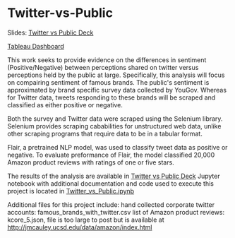 # Twitter-vs-Public

Slides: [Twitter vs Public Deck](https://github.com/francis628/Twitter-vs-Public/blob/main/Twitter%20vs%20Public%20Deck.pptx)

[Tableau Dashboard](https://public.tableau.com/views/TwittervsPublic/Dashboard1?:language=en-US&publish=yes&:display_count=n&:origin=viz_share_link)

This work seeks to provide evidence on the differences in sentiment (Positive/Negative) between perceptions shared on twitter versus perceptions held by the public at large. Specifically, this analysis will focus on compairing sentiment of famous brands. The public's sentiment is approximated by brand specific survey data collected by YouGov. Whereas for Twitter data, tweets responding to these brands will be scraped and classified as either positive or negative. 

Both the survey and Twitter data were scraped using the Selenium library. Selenium provides scraping cababilities for unstructured web data, unlike other scraping programs that require data to be in a tabular format.

Flair, a pretrained NLP model, was used to classify tweet data as positive or negative. To evaluate preformance of Flair, the model classified 20,000 Amazon product reviews with ratings of one or five stars.

The results of the analysis are available in [Twitter vs Public Deck](https://github.com/francis628/Twitter-vs-Public/blob/main/Twitter%20vs%20Public%20Deck.pptx)
Jupyter notebook with additional documentation and code used to execute this project is located in [Twitter_vs_Public.ipynb](https://github.com/francis628/Twitter-vs-Public/blob/main/Twitter_vs_Public.ipynb)

Additional files for this project include:
hand collected corporate twitter accounts: famous_brands_with_twitter.csv
list of Amazon product reviews: kcore_5.json, file is too large to post but is available at http://jmcauley.ucsd.edu/data/amazon/index.html

